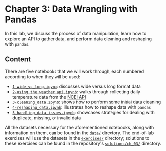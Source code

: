 # Chapter 3: Data Wrangling with Pandas

In this lab, we discuss the process of data manipulation, learn how to explore an API to gather data, and perform data cleaning and reshaping with `pandas`.

## Content

There are five notebooks that we will work through, each numbered according to when they will be used:

- [`1-wide_vs_long.ipynb`](./1-wide_vs_long.ipynb): discusses wide versus long format data
- [`2-using_the_weather_api.ipynb`](./2-using_the_weather_api.ipynb): walks through collecting daily temperature data from the [NCEI API](https://www.ncdc.noaa.gov/cdo-web/webservices/v2)
- [`3-cleaning_data.ipynb`](./3-cleaning_data.ipynb): shows how to perform some initial data cleaning
- [`4-reshaping_data.ipynb`](./4-reshaping_data.ipynb): illustrates how to reshape data with `pandas`
- [`5-handling_data_issues.ipynb`](./5-handling_data_issues.ipynb): showcases strategies for dealing with duplicate, missing, or invalid data

All the datasets necessary for the aforementioned notebooks, along with information on them, can be found in the [`data/`](./data) directory. The end-of-lab exercises will use the datasets in the [`exercises/`](./exercises) directory; solutions to these exercises can be found in the repository's [`solutions/ch_03/`](../solutions/ch_03) directory.

